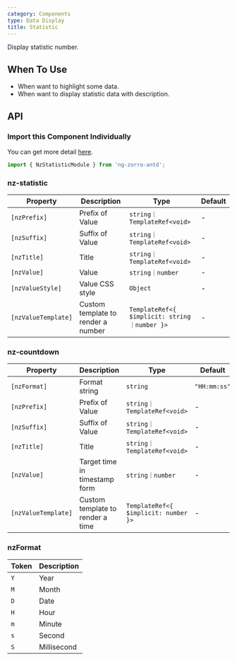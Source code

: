 ```yaml
---
category: Components
type: Data Display
title: Statistic
---
```


Display statistic number.

## When To Use

- When want to highlight some data.
- When want to display statistic data with description.

## API

### Import this Component Individually

You can get more detail [here](/docs/getting-started/en#import-a-component-individually).

```ts
import { NzStatisticModule } from 'ng-zorro-antd';
```

### nz-statistic

| Property | Description | Type | Default |
| -------- | ----------- | ---- | ------- |
| `[nzPrefix]` | Prefix of Value | `string｜TemplateRef<void>` | - |
| `[nzSuffix]` | Suffix of Value | `string｜TemplateRef<void>` | - |
| `[nzTitle]` | Title | `string｜TemplateRef<void>` | - |
| `[nzValue]` | Value | `string｜number` | - |
| `[nzValueStyle]` | Value CSS style | `Object` | - |
| `[nzValueTemplate]` | Custom template to render a number | `TemplateRef<{ $implicit: string｜number }>` | - |

### nz-countdown

| Property | Description | Type | Default |
| -------- | ----------- | ---- | ------- |
| `[nzFormat]` | Format string  | `string` | `"HH:mm:ss"` |
| `[nzPrefix]` | Prefix of Value | `string｜TemplateRef<void>` | - |
| `[nzSuffix]` | Suffix of Value | `string｜TemplateRef<void>` | - |
| `[nzTitle]` | Title | `string｜TemplateRef<void>` | - |
| `[nzValue]` | Target time in timestamp form | `string｜number` | - |
| `[nzValueTemplate]` | Custom template to render a time | `TemplateRef<{ $implicit: number }>` | - |

### nzFormat

| Token | Description |
| -------- | ----------- |
| `Y` | Year |
| `M` | Month |
| `D` | Date |
| `H` | Hour |
| `m` | Minute |
| `s` | Second |
| `S` | Millisecond |
